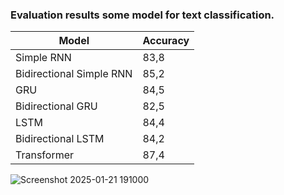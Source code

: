 ### Evaluation results some model for text classification.

|  Model | Accuracy  |
| ------------ | ------------ |
| Simple RNN  | 83,8  |
| Bidirectional Simple RNN | 85,2  |
| GRU  | 84,5  |
| Bidirectional GRU  | 82,5  |
| LSTM  | 84,4  |
| Bidirectional LSTM | 84,2  |
| Transformer | 87,4  |

![Screenshot 2025-01-21 191000](https://github.com/user-attachments/assets/ec87755f-afcf-4008-bac1-20e6c7429272)
